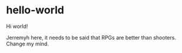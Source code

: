 # hello-world

Hi world!

Jerremyh here, it needs to be said that RPGs are better than shooters. Change my mind. 
